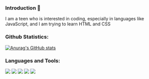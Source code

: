### Introduction 👋
I am a teen who is interested in coding, especially in languages like JavaScript, and I am trying to learn HTML and CSS

### Github Statistics:
[![Anurag's GitHub stats](https://github-readme-stats.vercel.app/api?username=skizzycodes&show_icons=true&theme=github_dark)](https://github.com/anuraghazra/github-readme-stats)

### Languages and Tools:
<p align="left">
<img src="https://img.shields.io/badge/Node.JS-black?style=for-the-badge&logo=node.js" />
<img src="https://img.shields.io/badge/-HTML5-black?style=for-the-badge&logo=HTML5" />
<img src="https://img.shields.io/badge/CSS-black?style=for-the-badge&logo=css3&logoColor=#1572B6" />
<img src="https://img.shields.io/badge/Javascript-black?style=for-the-badge&logo=javascript" />
<img src="https://img.shields.io/badge/Sass-black?style=for-the-badge&logo=sass" />
</p>
